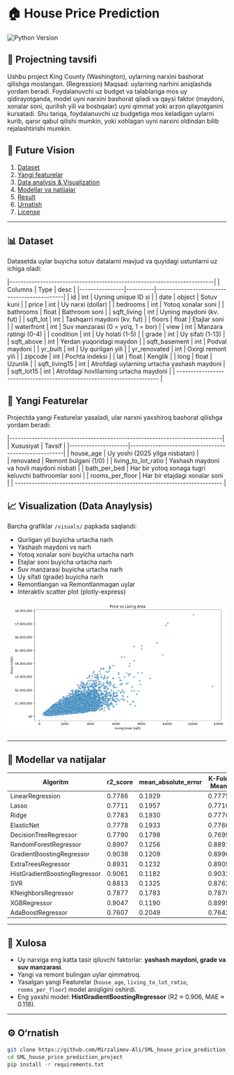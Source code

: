# 🏠 House Price Prediction

![Python Version](https://img.shields.io/badge/Python-3.11-blue)

## 📖 Projectning tavsifi
Ushbu project King County (Washington), uylarning narxini bashorat qilishga moslangan. (Regression)
Maqsad: uylarning narhini aniqlashda yordam beradi. Foydalanuvchi uz budget va talablariga mos uy qidirayotganda, model uyni narxini bashorat qiladi va qaysi faktor (maydoni, xonalar soni, qurilish yili va boshqalar) uyni qimmat yoki arzon qilayotganini kursatadi. Shu tariqa, foydalanuvchi uz budgetiga mos keladigan uylarni kurib, qaror qabul qilishi mumkin, yoki xohlagan uyni narxini oldindan bilib rejalashtirishi mumkin.

## 🔹 Future Vision
1. [Dataset](#-dataset)
2. [Yangi featurelar](#-yangi-featurelar)
3. [Data analysis & Visualization](#-Visualization)
4. [Modellar va natijalar](#-modellar-va-natijalar)
5. [Result](#-xulosa)
6. [Urnatish](#-Urnatish)
7. [License](#-License)

---

## 📊 Dataset
Datasetda uylar buyicha sotuv datalarni mavjud va quyidagi ustunlarni uz ichiga oladi:

|-------------------------------------------------------------------------|
| Columns        | Type     | desc                                        |
|----------------|----------|---------------------------------------------|
| id             | int      | Uyning unique ID si                         |
| date           | object   | Sotuv kuni                                  |
| price          | int      | Uy narxi (dollar)                           |
| bedrooms       | int      | Yotoq xonalar soni                          |
| bathrooms      | float    | Bathroom soni                               |
| sqft_living    | int      | Uyning maydoni (kv. fut)                    |
| sqft_lot       | int      | Tashqarri maydoni (kv. fut)                 |
| floors         | float    | Etajlar soni                                |
| waterfront     | int      | Suv manzarasi (0 = yo‘q, 1 = bor)           |
| view           | int      | Manzara ratingi (0-4)                       |
| condition      | int      | Uy holati (1-5)                             |
| grade          | int      | Uy sifati (1-13)                            |
| sqft_above     | int      | Yerdan yuqoridagi maydon                    |
| sqft_basement  | int      | Podval maydoni                              |
| yr_built       | int      | Uy qurilgan yili                            |
| yr_renovated   | int      | Oxirgi remont yili                          |
| zipcode        | int      | Pochta indeksi                              |
| lat            | float    | Kenglik                                     |
| long           | float    | Uzunlik                                     |
| sqft_living15  | int      | Atrofdagi uylarning urtacha yashash maydoni |
| sqft_lot15     | int      | Atrofdagi hovlilarning urtacha maydoni      |
| ----------------------------------------------------------------------- |


## 🔹 Yangi Featurelar
Projectda yangi Featurelar yasaladi, ular narxni yaxshiroq bashorat qilishga yordam beradi:

|----------------------------------------------------------------------------|
| Xususiyat           | Tavsif                                               |
|---------------------|------------------------------------------------------|
| house_age           | Uy yoshi (2025 yilga nisbatan)                       |    
| renovated           | Remont bulgani (1/0)                                 |
| living_to_lot_ratio | Yashash maydoni va hovli maydoni nisbati             |
| bath_per_bed        | Har bir yotoq xonaga tugri keluvchi bathroomlar soni |
| rooms_per_floor     | Har bir etajdagi xonalar soni                        |
| -------------------------------------------------------------------------- |

## 📈 Visualization (Data Anaylysis)
Barcha grafiklar `/visuals/` papkada saqlandi:

- Qurilgan yil buyicha urtacha narh
- Yashash maydoni vs narh
- Yotoq xonalar soni buyicha urtacha narh
- Etajlar soni buyicha urtacha narh
- Suv manzarasi buyicha urtacha narh
- Uy sifati (grade) buyicha narh
- Remontlangan va Remontlanmagan uylar
- Interaktiv scatter plot (plotly-express)

![Misol grafik](visuals/Price_vs_LivingArea.png)

---

## 🤖 Modellar va natijalar

| Algoritm                        | r2_score | mean_absolute_error | K-Fold Mean | K-Fold Std |
|---------------------------------|----------|---------------------|-------------|------------|
| LinearRegression                | 0.7786   | 0.1929              | 0.7775      | 0.0047     |
| Lasso                           | 0.7711   | 0.1957              | 0.7710      | 0.0036     |
| Ridge                           | 0.7783   | 0.1930              | 0.7770      | 0.0045     |
| ElasticNet                      | 0.7778   | 0.1933              | 0.7766      | 0.0044     |
| DecisionTreeRegressor           | 0.7790   | 0.1798              | 0.7699      | 0.0128     |
| RandomForestRegressor           | 0.8907   | 0.1256              | 0.8891      | 0.0035     |
| GradientBoostingRegressor       | 0.9038   | 0.1209              | 0.8996      | 0.0029     |
| ExtraTreesRegressor             | 0.8931   | 0.1232              | 0.8909      | 0.0028     |
| HistGradientBoostingRegressor   | 0.9061   | 0.1182              | 0.9032      | 0.0023     | ✅ Eng yaxshi model
| SVR                             | 0.8813   | 0.1325              | 0.8762      | 0.0047     |
| KNeighborsRegressor             | 0.7877   | 0.1783              | 0.7878      | 0.0024     |
| XGBRegressor                    | 0.9047   | 0.1190              | 0.8995      | 0.0036     |
| AdaBoostRegressor               | 0.7607   | 0.2049              | 0.7642      | 0.0079     | ❌ Eng yomon model

---

## 🔹 Xulosa
- Uy narxiga eng katta tasir qiluvchi faktorlar: **yashash maydoni, grade va suv manzarasi**.  
- Yangi va remont bulingan uylar qimmatroq.  
- Yasalgan yangi Featurelar (`house_age`, `living_to_lot_ratio`, `rooms_per_floor`) model aniqligini oshirdi.  
- Eng yaxshi model: **HistGradientBoostingRegressor** (R2 ≈ 0.906, MAE ≈ 0.118).

---

## ⚙️ O‘rnatish
```bash
git clone https://github.com/Mirzalimov-Ali/SML_house_price_prediction_project.git
cd SML_house_price_prediction_project
pip install -r requirements.txt